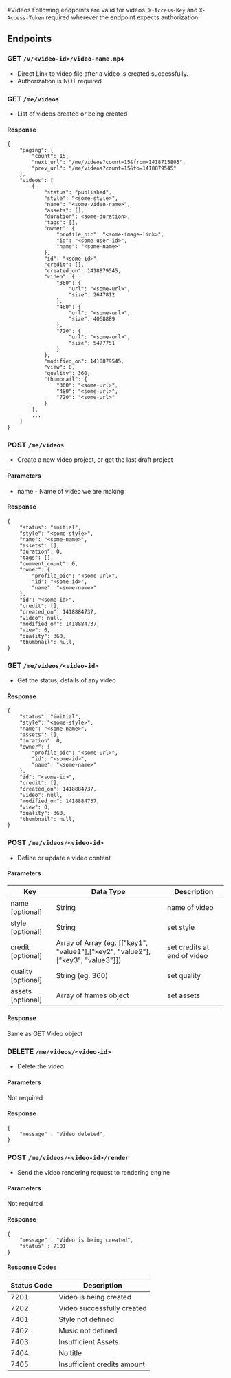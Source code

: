 #Videos
Following endpoints are valid for videos. `X-Access-Key` and `X-Access-Token` required wherever the endpoint expects 
authorization.
## Endpoints
### GET `/v/<video-id>/video-name.mp4`
* Direct Link to video file after a video is created successfully.
* Authorization is NOT required

### GET `/me/videos`
* List of videos created or being created

#### Response

    {
        "paging": {
            "count": 15,
            "next_url": "/me/videos?count=15&from=1418715805",
            "prev_url": "/me/videos?count=15&to=1418879545"
        },
        "videos": [
            {
                "status": "published",
                "style": "<some-style>",
                "name": "<some-video-name>",
                "assets": [],
                "duration": <some-duration>,
                "tags": [],
                "owner": {
                    "profile_pic": "<some-image-link>",
                    "id": "<some-user-id>",
                    "name": "<some-name>"
                },
                "id": "<some-id>",
                "credit": [],
                "created_on": 1418879545,
                "video": {
                    "360": {
                        "url": "<some-url>",
                        "size": 2647812
                    },
                    "480": {
                        "url": "<some-url>",
                        "size": 4068889
                    },
                    "720": {
                        "url": "<some-url>",
                        "size": 5477751
                    }
                },
                "modified_on": 1418879545,
                "view": 0,
                "quality": 360,
                "thumbnail": {
                    "360": "<some-url>",
                    "480": "<some-url>",
                    "720": "<some-url>"
                }
            },
            ...
        ]
    }

### POST `/me/videos`
* Create a new video project, or get the last draft project

#### Parameters
* name      -   Name of video we are making

#### Response

    {
        "status": "initial",
        "style": "<some-style>",
        "name": "<some-name>",
        "assets": [],
        "duration": 0,
        "tags": [],
        "comment_count": 0,
        "owner": {
            "profile_pic": "<some-url>",
            "id": "<some-id>",
            "name": "<some-name>"
        },
        "id": "<some-id>",
        "credit": [],
        "created_on": 1418884737,
        "video": null,
        "modified_on": 1418884737,
        "view": 0,
        "quality": 360,
        "thumbnail": null,
    }


### GET `/me/videos/<video-id>`
* Get the status, details of any video

#### Response

    {
        "status": "initial",
        "style": "<some-style>",
        "name": "<some-name>",
        "assets": [],
        "duration": 0,
        "owner": {
            "profile_pic": "<some-url>",
            "id": "<some-id>",
            "name": "<some-name>"
        },
        "id": "<some-id>",
        "credit": [],
        "created_on": 1418884737,
        "video": null,
        "modified_on": 1418884737,
        "view": 0,
        "quality": 360,
        "thumbnail": null,
    }

### POST `/me/videos/<video-id>`
* Define or update a video content

#### Parameters

| Key                   |   Data Type   |   Description |
| ----------------------|---------------|-------------- |
| name      [optional]  |   String      |   name of video |
| style     [optional]  |   String      |   set style |
| credit    [optional]  |   Array of Array (eg. [["key1", "value1"],["key2", "value2"],["key3", "value3"]])      |   set credits at end of video | 
| quality   [optional]  |   String (eg. 360)     |   set quality |
| assets    [optional]  |   Array of frames object     |   set assets |

#### Response
Same as GET Video object

### DELETE `/me/videos/<video-id>`
* Delete the video

#### Parameters
Not required

#### Response

    {
        "message" : "Video deleted",
    }
    
### POST `/me/videos/<video-id>/render`
* Send the video rendering request to rendering engine

#### Parameters
Not required

#### Response

    {
        "message" : "Video is being created",
        "status" : 7101
    }
    
#### Response Codes

|   Status Code     |   Description                 |
|-------------------|-------------------------------|
|   7201            |   Video is being created      |
|   7202            |   Video successfully created  |
|   7401            |   Style not defined           |
|   7402            |   Music not defined           |
|   7403            |   Insufficient Assets         |
|   7404            |   No title                    |
|   7405            |   Insufficient credits amount |

